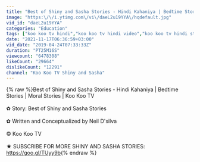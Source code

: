 ```yaml
---
title: "Best of Shiny and Sasha Stories - Hindi Kahaniya | Bedtime Stories | Moral Stories | Koo Koo TV"
image: "https:\/\/i.ytimg.com\/vi\/daeL2u19YYA\/hqdefault.jpg"
vid_id: "daeL2u19YYA"
categories: "Education"
tags: ["koo koo tv hindi","koo koo tv hindi video","koo koo tv hindi story"]
date: "2021-11-17T06:36:59+03:00"
vid_date: "2019-04-24T07:33:33Z"
duration: "PT25M16S"
viewcount: "6478308"
likeCount: "29664"
dislikeCount: "12291"
channel: "Koo Koo TV Shiny and Sasha"
---
```

{% raw %}Best of Shiny and Sasha Stories - Hindi Kahaniya | Bedtime Stories | Moral Stories | Koo Koo TV<br /><br />✿ Story: Best of Shiny and Sasha Stories<br /><br />✿ Written and Conceptualized by Neil D'silva<br /><br />© Koo Koo TV<br /><br />★ SUBSCRIBE FOR MORE SHINY AND SASHA STORIES: <a rel="nofollow" target="blank" href="https://goo.gl/TUyy9b">https://goo.gl/TUyy9b</a>{% endraw %}
